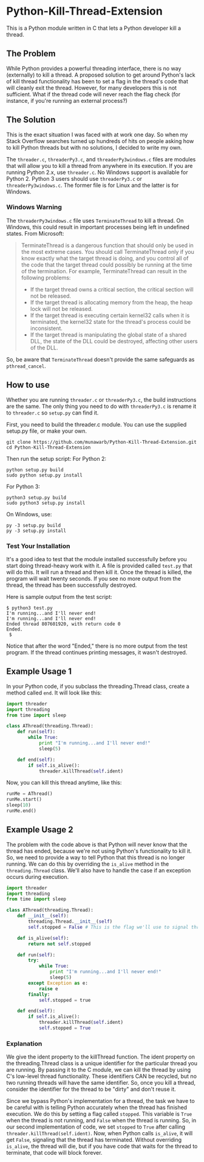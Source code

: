 # Python-Kill-Thread-Extension
This is a Python module written in C that lets a Python developer kill a thread.

## The Problem
While Python provides a powerful threading interface, there is no way (externally) to kill a thread. A proposed solution to get around Python's lack of kill thread functionality has been to set a flag in the thread's code that will cleanly exit the thread. However, for many developers this is not sufficient. What if the thread code will never reach the flag check (for instance, if you're running an external process?)

## The Solution
This is the exact situation I was faced with at work one day. So when my Stack Overflow searches turned up hundreds of hits on people asking how to kill Python threads but with no solutions, I decided to write my own.

The `threader.c`,  `threaderPy3.c`, and `threaderPy3windows.c` files are modules that will allow you to kill a thread from anywhere in its execution. If you are running Python 2.x, use `threader.c`. No Windows support is available for Python 2. Python 3 users should use `threaderPy3.c` or `threaderPy3windows.c`. The former file is for Linux and the latter is for Windows.

### Windows Warning
The `threaderPy3windows.c` file uses `TerminateThread` to kill a thread. On Windows, this could result in important processes being left in undefined states. From Microsoft:
> TerminateThread is a dangerous function that should only be used in the most extreme cases. You should call TerminateThread only if you know exactly what the target thread is doing, and you control all of the code that the target thread could possibly be running at the time of the termination. For example, TerminateThread can result in the following problems:
> * If the target thread owns a critical section, the critical section will not be released.
> * If the target thread is allocating memory from the heap, the heap lock will not be released.
> * If the target thread is executing certain kernel32 calls when it is terminated, the kernel32 state for the thread's process could be inconsistent.
> * If the target thread is manipulating the global state of a shared DLL, the state of the DLL could be destroyed, affecting other users of the DLL.

So, be aware that `TerminateThread` doesn't provide the same safeguards as `pthread_cancel`.

## How to use
Whether you are running `threader.c` or `threaderPy3.c`, the build instructions are the same. The only thing you need to do with `threaderPy3.c` is rename it to `threader.c` so `setup.py` can find it.

First, you need to build the threader.c module. You can use the supplied setup.py file, or make your own.
```
git clone https://github.com/munawarb/Python-Kill-Thread-Extension.git
cd Python-Kill-Thread-Extension
```
Then run the setup script:
For Python 2:
```
python setup.py build
sudo python setup.py install
```
For Python 3:
```
python3 setup.py build
sudo python3 setup.py install
```

On Windows, use:
```
py -3 setup.py build
py -3 setup.py install
```

### Test Your Installation
It's a good idea to test that the module installed successfully before you start doing thread-heavy work with it. A file is provided called `test.py` that will do this. It will run a thread and then kill it. Once the thread is killed, the program will wait twenty seconds. If you see no more output from the thread, the thread has been successfully destroyed.

Here is sample output from the test script:
```
$ python3 test.py                             
I'm running...and I'll never end!                                                                                       
I'm running...and I'll never end!                                                                                       
Ended thread 807601920, with return code 0                                                                              
Ended.                                                                                                                  
 $                                             
```
Notice that after the word "Ended," there is no more output from the test program. If the thread continues printing messages, it wasn't destroyed.

## Example Usage 1
In your Python code, if you subclass the threading.Thread class, create a method called `end`. It will look like this:
```python
import threader
import threading
from time import sleep

class AThread(threading.Thread):
	def run(self):
		while True:
			print "I'm running...and I'll never end!"
			sleep(5)

	def end(self):
		if self.is_alive():
			threader.killThread(self.ident)
```

Now, you can kill this thread anytime, like this:
```python
runMe = AThread()
runMe.start()
sleep(10)
runMe.end()
```

## Example Usage 2
The problem with the code above is that Python will never know that the thread has ended, because we're not using Python's functionality to kill it. So, we need to provide a way to tell Python that this thread is no longer running. We can do this by overriding the `is_alive` method in the `threading.Thread` class. We'll also have to handle the case if an exception occurs during execution.
```python
import threader
import threading
from time import sleep

class AThread(threading.Thread):
	def __init__(self):
		threading.Thread.__init__(self)
		self.stopped = False # This is the flag we'll use to signal thread termination.

	def is_alive(self):
		return not self.stopped

	def run(self):
		try:
			while True:
				print "I'm running...and I'll never end!"
				sleep(5)
		except Exception as e:
			raise e
		finally:
			self.stopped = true

	def end(self):
		if self.is_alive():
			threader.killThread(self.ident)
			self.stopped = True
```

### Explanation
We give the ident property to the killThread function. The ident property on the threading.Thread class is a unique identifier for the particular thread you are running. By passing it to the C module, we can kill the thread by using C's low-level thread functionality. These identifiers CAN be recycled, but no two running threads will have the same identifier. So, once you kill a thread, consider the identifier for the thread to be "dirty" and don't reuse it.

Since we bypass Python's implementation for a thread, the task we have to be careful with is telling Python accurately when the thread has finished execution. We do this by setting a flag called `stopped`. This variable is `True` when the thread is not running, and `False` when the thread is running. So, in our second implementation of code, we set `stopped` to `True` after calling `threader.killThread(self.ident)`. Now, when Python calls `is_alive`, it will get `False`, signaling that the thread has terminated. Without overriding `is_alive`, the thread will die, but if you have code that waits for the thread to terminate, that code will block forever.
